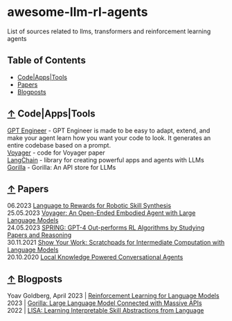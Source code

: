 # awesome-llm-rl-agents
List of sources related to llms, transformers and reinforcement learning agents

## Table of Contents

 - [Code|Apps|Tools](#-code-apps-tools)
 - [Papers](#-papers)
 - [Blogposts](#-miscellaneous)

## [↑](#table-of-contents) Code|Apps|Tools
[GPT Engineer](https://github.com/AntonOsika/gpt-engineer) - GPT Engineer is made to be easy to adapt, extend, and make your agent learn how you want your code to look. It generates an entire codebase based on a prompt.  
[Voyager](https://github.com/MineDojo/Voyager) - code for Voyager paper  
[LangChain](https://github.com/hwchase17/langchain) - library for creating powerful apps and agents with LLMs  
[Gorilla](https://github.com/ShishirPatil/gorilla) - Gorilla: An API store for LLMs

## [↑](#table-of-contents) Papers

06.2023 [Language to Rewards for Robotic Skill Synthesis](https://language-to-reward.github.io/assets/l2r.pdf)  
25.05.2023 [Voyager: An Open-Ended Embodied Agent with Large Language Models](https://arxiv.org/abs/2305.16291)  
24.05.2023 [SPRING: GPT-4 Out-performs RL Algorithms by Studying Papers and Reasoning](https://arxiv.org/pdf/2305.15486.pdf)  
30.11.2021 [Show Your Work: Scratchpads for Intermediate Computation with Language Models](https://arxiv.org/abs/2112.00114)  
20.10.2020 [Local Knowledge Powered Conversational Agents](https://arxiv.org/abs/2010.10150)
## [↑](#table-of-contents) Blogposts
  
  Yoav Goldberg, April 2023 | [Reinforcement Learning for Language Models](https://gist.github.com/yoavg/6bff0fecd65950898eba1bb321cfbd81)  
  2023 | [Gorilla: Large Language Model Connected with Massive APIs](https://shishirpatil.github.io/gorilla/)  
  2022 | [LISA: Learning Interpretable Skill Abstractions from Language](https://div99.github.io/LISA/)  
